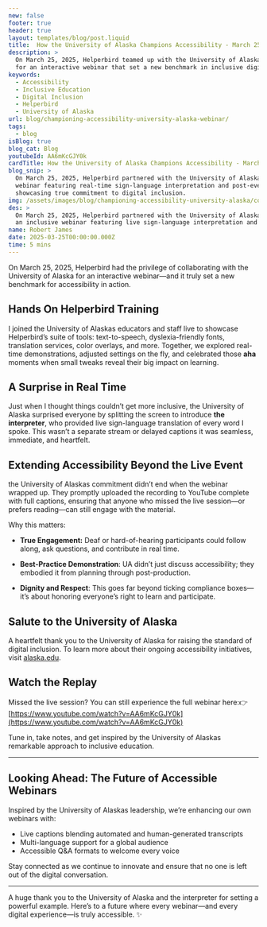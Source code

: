 ```yaml
---
new: false
footer: true
header: true
layout: templates/blog/post.liquid
title:  How the University of Alaska Champions Accessibility - March 25th
description: >
  On March 25, 2025, Helperbird teamed up with the University of Alaska
  for an interactive webinar that set a new benchmark in inclusive digital education.
keywords:
  - Accessibility
  - Inclusive Education
  - Digital Inclusion
  - Helperbird
  - University of Alaska
url: blog/championing-accessibility-university-alaska-webinar/
tags:
  - blog
isBlog: true
blog_cat: Blog
youtubeId: AA6mKcGJY0k
cardTitle: How the University of Alaska Champions Accessibility - March 25th
blog_snip: >
  On March 25, 2025, Helperbird partnered with the University of Alaska for a live
  webinar featuring real-time sign-language interpretation and post-event captions,
  showcasing true commitment to digital inclusion.
img: /assets/images/blog/championing-accessibility-university-alaska/cover.png
des: >
  On March 25, 2025, Helperbird partnered with the University of Alaska to deliver
  an inclusive webinar featuring live sign-language interpretation and full captions.
name: Robert James
date: 2025-03-25T00:00:00.000Z
time: 5 mins
---
```





On March 25, 2025, Helperbird had the privilege of collaborating with the University of Alaska for an interactive webinar—and it truly set a new benchmark for accessibility in action.

## Hands On Helperbird Training

I joined the University of Alaskas  educators and staff live to showcase Helperbird’s suite of tools: text-to-speech, dyslexia-friendly fonts, translation services, color overlays, and more. Together, we explored real-time demonstrations, adjusted settings on the fly, and celebrated those **aha** moments when small tweaks reveal their big impact on learning.

## A Surprise in Real Time

Just when I thought things couldn’t get more inclusive, the University of Alaska surprised everyone by splitting the screen to introduce **the interpreter**, who provided live sign-language translation of every word I spoke. This wasn’t a separate stream or delayed captions it was seamless, immediate, and heartfelt.

## Extending Accessibility Beyond the Live Event

the University of Alaskas  commitment didn’t end when the webinar wrapped up. They promptly uploaded the recording to YouTube complete with full captions, ensuring that anyone who missed the live session—or prefers reading—can still engage with the material.

Why this matters:

- **True Engagement:** Deaf or hard-of-hearing participants could follow along, ask questions, and contribute in real time.

- **Best-Practice Demonstration**: UA didn’t just discuss accessibility; they embodied it from planning through post-production.

- **Dignity and Respect**: This goes far beyond ticking compliance boxes—it’s about honoring everyone’s right to learn and participate.

## Salute to the University of Alaska

A heartfelt thank you to the University of Alaska for raising the standard of digital inclusion. To learn more about their ongoing accessibility initiatives, visit [alaska.edu](alaska.edu).

## Watch the Replay

Missed the live session? You can still experience the full webinar here:👉 [https://www.youtube.com/watch?v=AA6mKcGJY0k](https://www.youtube.com/watch?v=AA6mKcGJY0k)

Tune in, take notes, and get inspired by the University of Alaskas  remarkable approach to inclusive education.

---

## Looking Ahead: The Future of Accessible Webinars

Inspired by the University of Alaskas  leadership, we’re enhancing our own webinars with:

- Live captions blending automated and human-generated transcripts
- Multi-language support for a global audience
- Accessible Q&A formats to welcome every voice

Stay connected as we continue to innovate and ensure that no one is left out of the digital conversation.

---

A huge thank you to the University of Alaska and the interpreter for setting a powerful example. Here’s to a future where every webinar—and every digital experience—is truly accessible. ✨

